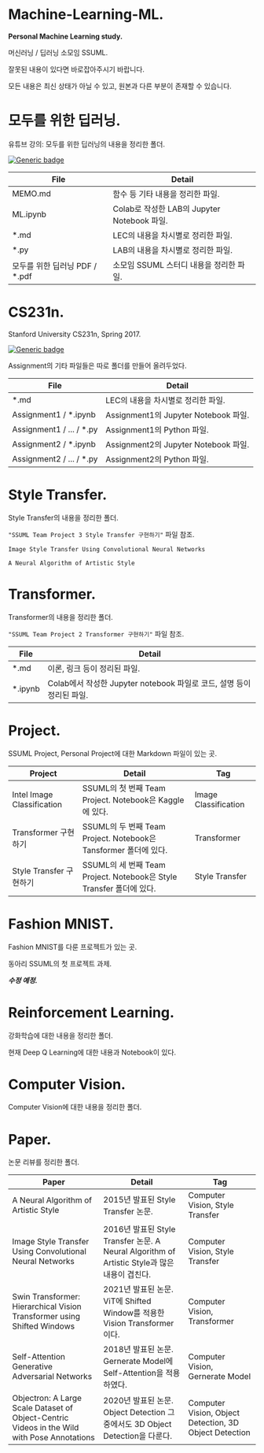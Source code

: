 # Machine-Learning-ML.
**Personal Machine Learning study.**

머신러닝 / 딥러닝 소모임 SSUML.

잘못된 내용이 있다면 바로잡아주시기 바랍니다.

모든 내용은 최신 상태가 아닐 수 있고, 원본과 다른 부분이 존재할 수 있습니다.

# 모두를 위한 딥러닝.
유튜브 강의: 모두를 위한 딥러닝의 내용을 정리한 폴더.

[![Generic badge](https://shields.io/badge/Youtube-모두를_위한_딥러닝-blue.svg)](https://www.youtube.com/watch?v=BS6O0zOGX4E&list=PLlMkM4tgfjnLSOjrEJN31gZATbcj_MpUm)


| File | Detail |
|--|--|
| MEMO.md | 함수 등 기타 내용을 정리한 파일. |
| ML.ipynb | Colab로 작성한 LAB의 Jupyter Notebook 파일. |
| \*.md | LEC의 내용을 차시별로 정리한 파일. |
| \*.py | LAB의 내용을 차시별로 정리한 파일. |
|모두를 위한 딥러닝 PDF / \*.pdf | 소모임 SSUML 스터디 내용을 정리한 파일. |

# CS231n.
Stanford University CS231n, Spring 2017.

[![Generic badge](https://shields.io/badge/Web-Stanford_University_CS231n,_Spring_2017-blue.svg)](https://www.youtube.com/watch?v=vT1JzLTH4G4&list=PL3FW7Lu3i5JvHM8ljYj-zLfQRF3EO8sYv)

Assignment의 기타 파일들은 따로 폴더를 만들어 올려두었다.


| File | Detail |
|--|--|
| \*.md | LEC의 내용을 차시별로 정리한 파일. |
| Assignment1 / \*.ipynb | Assignment1의 Jupyter Notebook 파일. |
| Assignment1 / ... / \*.py | Assignment1의 Python 파일. |
| Assignment2 / \*.ipynb | Assignment2의 Jupyter Notebook 파일. |
| Assignment2 / ... / \*.py | Assignment2의 Python 파일. |

# Style Transfer.
Style Transfer의 내용을 정리한 폴더.

`"SSUML Team Project 3 Style Transfer 구현하기"` 파일 참조.

`Image Style Transfer Using Convolutional Neural Networks`

`A Neural Algorithm of Artistic Style`

# Transformer.
Transformer의 내용을 정리한 폴더.

`"SSUML Team Project 2 Transformer 구현하기"` 파일 참조.


| File | Detail |
|--|--|
| \*.md | 이론, 링크 등이 정리된 파일. |
| \*.ipynb | Colab에서 작성한 Jupyter notebook 파일로 코드, 설명 등이 정리된 파일. |

# Project.
SSUML Project, Personal Project에 대한 Markdown 파일이 있는 곳.


| Project | Detail | Tag |
|--|--|--|
| Intel Image Classification | SSUML의 첫 번째 Team Project. Notebook은 Kaggle에 있다. | Image Classification |
| Transformer 구현하기 | SSUML의 두 번째 Team Project. Notebook은 Tansformer 폴더에 있다. | Transformer |
| Style Transfer 구현하기 | SSUML의 세 번째 Team Project. Notebook은 Style Transfer 폴더에 있다. | Style Transfer |

# Fashion MNIST.
Fashion MNIST를 다룬 프로젝트가 있는 곳.

동아리 SSUML의 첫 프로젝트 과제.

***수정 예정.***

# Reinforcement Learning.
강화학습에 대한 내용을 정리한 폴더.

현재 Deep Q Learning에 대한 내용과 Notebook이 있다.

# Computer Vision.
Computer Vision에 대한 내용을 정리한 폴더.

# Paper.
논문 리뷰를 정리한 폴더.


| Paper | Detail | Tag |
|--|--|--|
| A Neural Algorithm of Artistic Style | 2015년 발표된 Style Transfer 논문. | Computer Vision, Style Transfer |
| Image Style Transfer Using Convolutional Neural Networks | 2016년 발표된 Style Transfer 논문. A Neural Algorithm of Artistic Style과 많은 내용이 겹친다. | Computer Vision, Style Transfer |
| Swin Transformer: Hierarchical Vision Transformer using Shifted Windows | 2021년 발표된 논문. ViT에 Shifted Window를 적용한 Vision Transformer이다. | Computer Vision, Transformer |
| Self-Attention Generative Adversarial Networks | 2018년 발표된 논문. Gernerate Model에 Self-Attention을 적용하였다. | Computer Vision, Gernerate Model |
| Objectron: A Large Scale Dataset of Object-Centric Videos in the Wild with Pose Annotations | 2020년 발표된 논문. Object Detection 그중에서도 3D Object Detection을 다룬다. | Computer Vision, Object Detection, 3D Object Detection |
